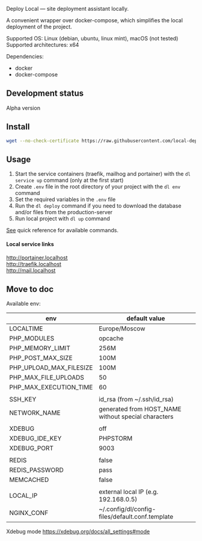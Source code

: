 Deploy Local — site deployment assistant locally.

A convenient wrapper over docker-compose, which simplifies the local deployment of the project.

Supported OS: Linux (debian, ubuntu, linux mint), macOS (not tested)  
Supported architectures: x64

Dependencies:

- docker
- docker-compose

## Development status

Alpha version

## Install

```bash
wget --no-check-certificate https://raw.githubusercontent.com/local-deploy/dl/master/install_dl.sh && chmod +x ./install_dl.sh && ./install_dl.sh
```

## Usage

1. Start the service containers (traefik, mailhog and portainer) with the `dl service up` command (only at the first start)
2. Create `.env` file in the root directory of your project with the `dl env` command
3. Set the required variables in the `.env` file
4. Run the `dl deploy` command if you need to download the database and/or files from the production-server
5. Run local project with `dl up` command

[See](docs/dl.md) quick reference for available commands.

#### Local service links

http://portainer.localhost  
http://traefik.localhost  
http://mail.localhost

## Move to doc

Available env:

| env                     | default value                                       |
|-------------------------|---------------------------------------------------  |
| LOCALTIME               | Europe/Moscow                                       |
| PHP_MODULES             | opcache                                             |
| PHP_MEMORY_LIMIT        | 256M                                                |
| PHP_POST_MAX_SIZE       | 100M                                                |
| PHP_UPLOAD_MAX_FILESIZE | 100M                                                |
| PHP_MAX_FILE_UPLOADS    | 50                                                  |
| PHP_MAX_EXECUTION_TIME  | 60                                                  |
|                         |                                                     |
| SSH_KEY                 | id_rsa (from ~/.ssh/id_rsa)                         |
| NETWORK_NAME            | generated from HOST_NAME without special characters |
|                         |                                                     |
| XDEBUG                  | off                                                 |
| XDEBUG_IDE_KEY          | PHPSTORM                                            |
| XDEBUG_PORT             | 9003                                                |
|                         |                                                     |
| REDIS                   | false                                               |
| REDIS_PASSWORD          | pass                                                |
| MEMCACHED               | false                                               |
|                         |                                                     |
| LOCAL_IP                | external local IP (e.g. 192.168.0.5)                |
| NGINX_CONF              | ~/.config/dl/config-files/default.conf.template     |

Xdebug mode https://xdebug.org/docs/all_settings#mode
